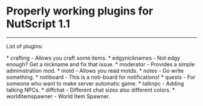 # Properly working plugins for NutScript 1.1
---
<p>List of plugins:</p>
* crafting - Allows you craft some items.
* edgynicknames - Not edgy enough? Get a nickname and fix that issue.
* moderator - Provides a simple administration mod.
* motd - Allows you read motds.
* notes - Go write something.
* notiboard - This is a noti-board for notifications!
* quests - For someone who want to make server automatic game.
* talknpc - Adding talking NPCs.
* diffchat - Different chat sizes also different colors.
* worlditemspawner - World Item Spawner.